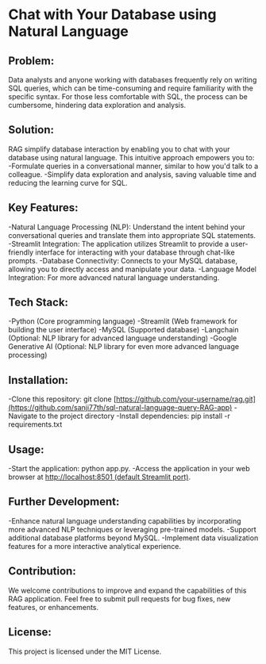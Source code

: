 # Chat with Your Database using Natural Language

## Problem:
Data analysts and anyone working with databases frequently rely on writing SQL queries, which can be time-consuming and require familiarity with the specific syntax.
For those less comfortable with SQL, the process can be cumbersome, hindering data exploration and analysis.

## Solution:
RAG simplify database interaction by enabling you to chat with your database using natural language. This intuitive approach empowers you to:
-Formulate queries in a conversational manner, similar to how you'd talk to a colleague.
-Simplify data exploration and analysis, saving valuable time and reducing the learning curve for SQL.

## Key Features:
-Natural Language Processing (NLP): Understand the intent behind your conversational queries and translate them into appropriate SQL statements.
-Streamlit Integration: The application utilizes Streamlit to provide a user-friendly interface for interacting with your database through chat-like prompts.
-Database Connectivity: Connects to your MySQL database, allowing you to directly access and manipulate your data.
-Language Model Integration: For more advanced natural language understanding.

## Tech Stack:
-Python (Core programming language)
-Streamlit (Web framework for building the user interface)
-MySQL (Supported database)
-Langchain (Optional: NLP library for advanced language understanding)
-Google Generative AI (Optional: NLP library for even more advanced language processing)

## Installation:
-Clone this repository: git clone [https://github.com/your-username/rag.git](https://github.com/sanji77th/sql-natural-language-query-RAG-app)
-Navigate to the project directory 
-Install dependencies: pip install -r requirements.txt 

## Usage:
-Start the application: python app.py.
-Access the application in your web browser at [http://localhost:8501 (default Streamlit port)](https://sql-natural-language-query-rag-app.streamlit.app/).

## Further Development:
-Enhance natural language understanding capabilities by incorporating more advanced NLP techniques or leveraging pre-trained models.
-Support additional database platforms beyond MySQL.
-Implement data visualization features for a more interactive analytical experience.

## Contribution:
We welcome contributions to improve and expand the capabilities of this RAG application. Feel free to submit pull requests for bug fixes, new features, or enhancements.

## License:
This project is licensed under the MIT License.
